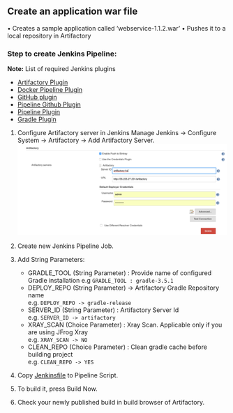 ## Create an application war file

• Creates a sample application called ‘webservice-1.1.2.war’
• Pushes it to a local repository in Artifactory

### Step to create Jenkins Pipeline:
<b>Note:</b> List of required Jenkins plugins
*   [Artifactory Plugin](https://wiki.jenkins.io/display/JENKINS/Artifactory+Plugin)   
*   [Docker Pipeline Plugin](https://wiki.jenkins.io/display/JENKINS/Docker+Pipeline+Plugin)   
*   [GitHub plugin](https://plugins.jenkins.io/git)   
*   [Pipeline Github Plugin](https://wiki.jenkins.io/display/JENKINS/Pipeline+Github+Plugin)   
*   [Pipeline Plugin](https://wiki.jenkins.io/display/JENKINS/Pipeline+Plugin)   
*   [Gradle Plugin](https://wiki.jenkins.io/display/JENKINS/Gradle+Plugin)   

1.  Configure Artifactory server in Jenkins Manage Jenkins -> Configure System -> Artifactory -> Add Artifactory Server.  
    ![Artifactory UI](images/Add_Artifactory_Server.png)
    
2.  Create new Jenkins Pipeline Job.

3.  Add String Parameters:
    *   GRADLE_TOOL (String Parameter) : Provide name of configured Gradle installation 
		e.g `GRADLE_TOOL : gradle-3.5.1`
    *   DEPLOY_REPO (String Parameter) -> Artifactory Gradle Repository name<Br>
		e.g.  `DEPLOY_REPO -> gradle-release`
    *   SERVER_ID (String Parameter) : Artifactory Server Id<Br>
	    e.g. `SERVER_ID -> artifactory`
    *   XRAY_SCAN (Choice Parameter) : Xray Scan. Applicable only if you are using JFrog Xray<Br>
    	e.g. `XRAY_SCAN -> NO`
    *   CLEAN_REPO (Choice Parameter) : Clean gradle cache before building project<Br>
    	e.g. `CLEAN_REPO -> YES`
    	
4.  Copy [Jenkinsfile](Jenkinsfile) to Pipeline Script.

5.  To build it, press Build Now.

6.  Check your newly published build in build browser of Artifactory.
